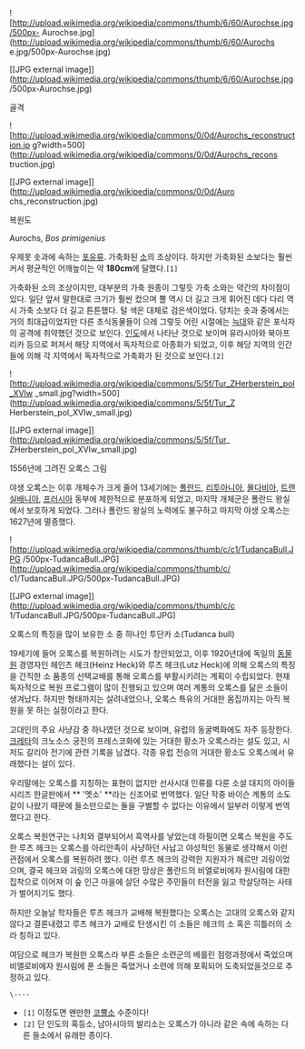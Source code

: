 ![http://upload.wikimedia.org/wikipedia/commons/thumb/6/60/Aurochse.jpg/500px-
Aurochse.jpg](http://upload.wikimedia.org/wikipedia/commons/thumb/6/60/Aurochs
e.jpg/500px-Aurochse.jpg)

[[JPG external
image]](http://upload.wikimedia.org/wikipedia/commons/thumb/6/60/Aurochse.jpg
/500px-Aurochse.jpg)

  
골격

![http://upload.wikimedia.org/wikipedia/commons/0/0d/Aurochs_reconstruction.jp
g?width=500](http://upload.wikimedia.org/wikipedia/commons/0/0d/Aurochs_recons
truction.jpg)

[[JPG external image]](http://upload.wikimedia.org/wikipedia/commons/0/0d/Auro
chs_reconstruction.jpg)

  
복원도

Aurochs, _Bos primigenius_

우제못 솟과에 속하는 [포유류](%ED%8F%AC%EC%9C%A0%EB%A5%98.md). 가축화된
[소](%EC%86%8C.md)의 조상이다. 하지만 가축화된 소보다는 훨씬 커서 평균적인 어깨높이는 약 **180cm**에
달했다.`[1]`

가축화된 소의 조상이지만, 대부분의 가축 원종이 그렇듯 가축 소와는 약간의 차이점이 있다. 일단 앞서 말한대로 크기가 훨씬 컸으며 뿔 역시
더 길고 크게 휘어진 데다 다리 역시 가축 소보다 더 길고 튼튼했다. 털 색은 대체로 검은색이었다. 덩치는 솟과 중에서는 거의 최대급이었지만
다른 초식동물들이 으레 그렇듯 어린 시절에는 [늑대](%EB%8A%91%EB%8C%80.md)와 같은 포식자의 공격에 취약했던 것으로
보인다. [인도](%EC%9D%B8%EB%8F%84.md)에서 나타난 것으로 보이며 유라시아와 북아프리카 등으로 퍼져서 해당 지역에서
독자적으로 아종화가 되었고, 이후 해당 지역의 인간들에 의해 각 지역에서 독자적으로 가축화가 된 것으로 보인다.`[2]`

![http://upload.wikimedia.org/wikipedia/commons/5/5f/Tur_ZHerberstein_pol_XVIw
_small.jpg?width=500](http://upload.wikimedia.org/wikipedia/commons/5/5f/Tur_Z
Herberstein_pol_XVIw_small.jpg)

[[JPG external image]](http://upload.wikimedia.org/wikipedia/commons/5/5f/Tur_
ZHerberstein_pol_XVIw_small.jpg)

  
1556년에 그려진 오록스 그림

야생 오록스는 이후 개체수가 크게 줄어 13세기에는 [폴란드](%ED%8F%B4%EB%9E%80%EB%93%9C.md),
[리투아니아](%EB%A6%AC%ED%88%AC%EC%95%84%EB%8B%88%EC%95%84.md),
[몰다비아](%EB%AA%B0%EB%8B%A4%EB%B9%84%EC%95%84.md),
[트랜실배니아](%ED%8A%B8%EB%9E%9C%EC%8B%A4%EB%B0%B0%EB%8B%88%EC%95%84.md),
[프러시아](%ED%94%84%EB%9F%AC%EC%8B%9C%EC%95%84.md) 동부에 제한적으로 분포하게 되었고, 마지막
개체군은 폴란드 왕실에서 보호하게 되었다. 그러나 폴란드 왕실의 노력에도 불구하고 마지막 야생 오록스는 1627년에 멸종했다.

![http://upload.wikimedia.org/wikipedia/commons/thumb/c/c1/TudancaBull.JPG
/500px-TudancaBull.JPG](http://upload.wikimedia.org/wikipedia/commons/thumb/c/
c1/TudancaBull.JPG/500px-TudancaBull.JPG)

[[JPG external image]](http://upload.wikimedia.org/wikipedia/commons/thumb/c/c
1/TudancaBull.JPG/500px-TudancaBull.JPG)

  
오록스의 특징을 많이 보유한 소 중 하나인 투단카 소(Tudanca bull)

19세기에 들어 오록스를 복원하려는 시도가 창안되었고, 이후 1920년대에 독일의
[동물원](%EB%8F%99%EB%AC%BC%EC%9B%90.md) 경영자인 헤인츠 헤크(Heinz Heck)와 루츠 헤크(Lutz
Heck)에 의해 오록스의 특징을 간직한 소 품종의 선택교배를 통해 오록스를 부활시키려는 계획이 수립되었다. 현재 독자적으로 복원 프로그램이
많이 진행되고 있으며 여러 계통의 오록스를 닮은 소들이 생겨났다. 하지만 형태까지는 살려내었으나, 오록스 특유의 거대한 몸집까지는 아직
복원을 못 하는 실정이라고 한다.

고대인의 주요 사냥감 중 하나였던 것으로 보이며, 유럽의 동굴벽화에도 자주 등장한다.
[크레타](%ED%81%AC%EB%A0%88%ED%83%80.md)의 크노소스 궁전의 프레스코화에 있는 거대한 황소가 오록스라는 설도
있고, 시저도 갈리아 전기에 관련 기록을 남겼다. 각종 유럽 전승의 거대한 황소도 오록스에서 유래했다는 설이 있다.

우리말에는 오록스를 지칭하는 표현이 없지만 선사시대 인류를 다룬 소설 대지의 아이들 시리즈 한글판에서 ** '멧소' **라는 신조어로
번역했다. 일단 작중 바이슨 계통의 소도 같이 나왔기 때문에 들소만으로는 둘을 구별할 수 없다는 이유에서 일부러 이렇게 번역했다고 한다.

오록스 복원연구는 나치와 결부되어서 흑역사를 낳았는데 하필이면 오록스 복원을 주도한 루츠 헤크는 오록스를 아리안족이 사냥하던 사납고 야성적인
동물로 생각해서 이런 관점에서 오록스를 복원하려 했다. 이런 루츠 헤크의 강력한 지원자가 헤르만 괴링이었으며, 결국 헤크와 괴링의 오록스에
대한 망상은 폴란드의 비엘로비에자 원시림에 대한 집착으로 이어져 이 숲 인근 마을에 살던 수많은 주민들이 터전을 잃고 학살당하는 사태가
벌어지기도 했다.

하지만 오늘날 학자들은 루츠 헤크가 교배해 복원했다는 오록스는 고대의 오록스와 같지 않다고 결론내렸고 루츠 헤크가 교배로 탄생시킨 이 소들은
헤크의 소 혹은 히틀러의 소라 칭하고 있다.

여담으로 헤크가 복원한 오록스라 부른 소들은 소련군의 베를린 점령과정에서 죽었으며 비엘로비에자 원시림에 푼 소들은 죽었거나 소련에 의해
포획되어 도축되었을것으로 추정하고 있다.

`\----`

  * `[1]` 이정도면 왠만한 [코뿔소](%EC%BD%94%EB%BF%94%EC%86%8C.md) 수준이다!
  * `[2]` 단 인도의 혹등소, 남아시아의 발리소는 오록스가 아니라 같은 속에 속하는 다른 들소에서 유래한 종이다.

